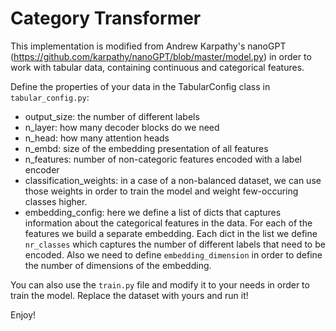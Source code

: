 # Category Transformer

This implementation is modified from Andrew Karpathy's nanoGPT (https://github.com/karpathy/nanoGPT/blob/master/model.py) in order to work with tabular data, containing continuous and categorical features.

Define the properties of your data in the TabularConfig class in ``tabular_config.py``:
- output_size: the number of different labels
- n_layer: how many decoder blocks do we need
- n_head: how many attention heads
- n_embd: size of the embedding presentation of all features
- n_features: number of non-categoric features encoded with a label encoder
- classification_weights: in a case of a non-balanced dataset, we can use those weights in order to train the model and weight few-occuring classes higher.
- embedding_config: here we define a list of dicts that captures information about the categorical features in the data. For each of the features we build a separate embedding. Each dict in the list we define `nr_classes` which captures the number of different labels that need to be encoded. Also we need to define `embedding_dimension` in order to define the number of dimensions of the embedding.


You can also use the `train.py` file and modify it to your needs in order to train the model. Replace the dataset with yours and run it!

Enjoy!